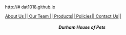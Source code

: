 http://# dat1018.github.io
<!DOCTYPE html>

<link rel="stylesheet" type="text/css" href="abc.css" />



<a href="index.html"> About Us ||<a href="AboutUs.html"> Our Team || <a href="products.html"> Products|| <a href="policies.html"> Policies||<a href="Contact.html"> Contact Us|| </a>



<body>

<center>

<h5>

Durham House of Pets

</h5>

</center>

</body>
